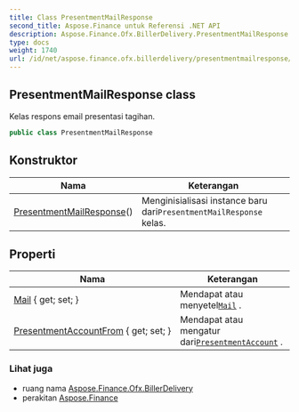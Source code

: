 ```yaml
---
title: Class PresentmentMailResponse
second_title: Aspose.Finance untuk Referensi .NET API
description: Aspose.Finance.Ofx.BillerDelivery.PresentmentMailResponse kelas. Kelas respons email presentasi tagihan.
type: docs
weight: 1740
url: /id/net/aspose.finance.ofx.billerdelivery/presentmentmailresponse/
---
```

## PresentmentMailResponse class

Kelas respons email presentasi tagihan.

```csharp
public class PresentmentMailResponse
```

## Konstruktor

| Nama | Keterangan |
| --- | --- |
| [PresentmentMailResponse](presentmentmailresponse/)() | Menginisialisasi instance baru dari`PresentmentMailResponse` kelas. |

## Properti

| Nama | Keterangan |
| --- | --- |
| [Mail](../../aspose.finance.ofx.billerdelivery/presentmentmailresponse/mail/) { get; set; } | Mendapat atau menyetel[`Mail`](./mail/) . |
| [PresentmentAccountFrom](../../aspose.finance.ofx.billerdelivery/presentmentmailresponse/presentmentaccountfrom/) { get; set; } | Mendapat atau mengatur dari[`PresentmentAccount`](../../aspose.finance.ofx/presentmentaccount/) . |

### Lihat juga

* ruang nama [Aspose.Finance.Ofx.BillerDelivery](../../aspose.finance.ofx.billerdelivery/)
* perakitan [Aspose.Finance](../../)


